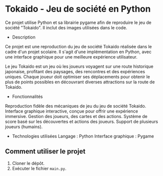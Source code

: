 # Tokaido - Jeu de société en Python

Ce projet utilise Python et sa librairie pygame afin de reproduire le jeu de société "Tokaido".
Il inclut des images utilisées dans le code.

* Description
  
Ce projet est une reproduction du jeu de société Tokaido réalisée dans le cadre d'un projet scolaire. Il s'agit d'une implémentation en Python, avec une interface graphique pour une meilleure expérience utilisateur.

Le jeu Tokaido est un jeu où les joueurs voyagent sur une route historique japonaise, profitant des paysages, des rencontres et des expériences uniques. Chaque joueur doit optimiser ses déplacements pour obtenir le plus de points possibles en découvrant diverses attractions sur la route de Tokaido.

* Fonctionnalités
  
Reproduction fidèle des mécaniques de jeu du jeu de société Tokaido.
Interface graphique interactive, conçue pour offrir une expérience immersive.
Gestion des joueurs, des cartes et des actions.
Système de score basé sur les découvertes et actions des joueurs.
Support de plusieurs joueurs (humains).

* Technologies utilisées
Langage : Python
Interface graphique : Pygame

## Comment utiliser le projet

1. Cloner le dépôt.
2. Exécuter le fichier `main.py`.

